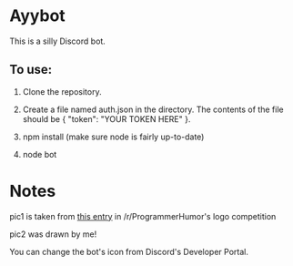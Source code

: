 # Ayybot
This is a silly Discord bot. 

## To use:
1. Clone the repository.

2. Create a file named auth.json in the directory. The contents of the file should be { "token": "YOUR TOKEN HERE" }.

3. npm install (make sure node is fairly up-to-date)

4. node bot

# Notes

pic1 is taken from [this entry](https://www.reddit.com/r/ProgrammerHumor/comments/9p66tc/my_lazy_attempt_at_logo_and_banner/ "this entry") in /r/ProgrammerHumor's logo competition

pic2 was drawn by me!

You can change the bot's icon from Discord's Developer Portal. 
